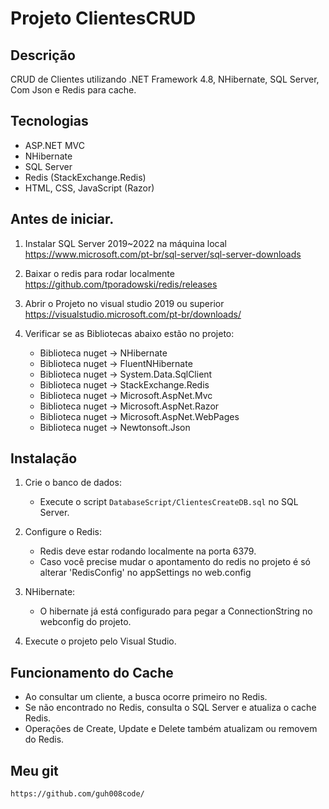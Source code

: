 ﻿# Projeto ClientesCRUD

## Descrição
CRUD de Clientes utilizando .NET Framework 4.8, NHibernate, SQL Server, Com Json e Redis para cache.

## Tecnologias
- ASP.NET MVC
- NHibernate
- SQL Server
- Redis (StackExchange.Redis)
- HTML, CSS, JavaScript (Razor)


## Antes de iniciar.

1. Instalar SQL Server 2019~2022 na máquina local https://www.microsoft.com/pt-br/sql-server/sql-server-downloads

2. Baixar o redis para rodar localmente https://github.com/tporadowski/redis/releases

3. Abrir o Projeto no visual studio 2019 ou superior https://visualstudio.microsoft.com/pt-br/downloads/

4. Verificar se as Bibliotecas abaixo estão no projeto:
	- Biblioteca nuget -> NHibernate
	- Biblioteca nuget -> FluentNHibernate
	- Biblioteca nuget -> System.Data.SqlClient
	- Biblioteca nuget -> StackExchange.Redis
	- Biblioteca nuget -> Microsoft.AspNet.Mvc
	- Biblioteca nuget -> Microsoft.AspNet.Razor
	- Biblioteca nuget -> Microsoft.AspNet.WebPages
	- Biblioteca nuget -> Newtonsoft.Json

## Instalação

1. Crie o banco de dados:
	- Execute o script `DatabaseScript/ClientesCreateDB.sql` no SQL Server.

2. Configure o Redis:
	- Redis deve estar rodando localmente na porta 6379.
	- Caso você precise mudar o apontamento do redis no projeto é só alterar 'RedisConfig' no appSettings no web.config

3. NHibernate:
   - O hibernate já está configurado para pegar a ConnectionString no webconfig do projeto.

4. Execute o projeto pelo Visual Studio.

## Funcionamento do Cache
- Ao consultar um cliente, a busca ocorre primeiro no Redis.
- Se não encontrado no Redis, consulta o SQL Server e atualiza o cache Redis.
- Operações de Create, Update e Delete também atualizam ou removem do Redis.

## Meu git
	https://github.com/guh008code/